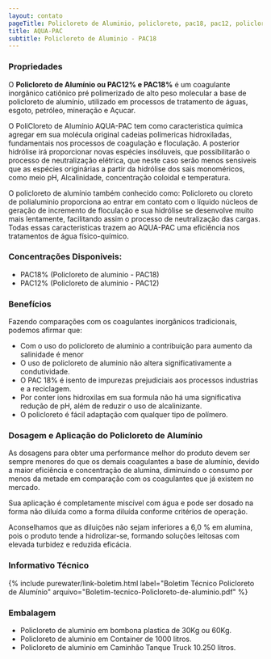 ```yaml
---
layout: contato
pageTitle: Policloreto de Aluminio, policloreto, pac18, pac12, policloreto alumínio, policloreto de alumínio 18%, PAC18%,
title: AQUA-PAC
subtitle: Policloreto de Aluminio - PAC18
---
```


### Propriedades

O **Policloreto de Alumínio ou PAC12% e PAC18%** é um coagulante inorgânico catiônico pré polimerizado de alto peso molecular a base de policloreto de alumínio, utilizado em processos de tratamento de águas, esgoto, petróleo, mineração e Açucar.

O PoliCloreto de Alumínio AQUA-PAC tem como caracteristica química agregar em sua molécula original cadeias polímericas hidroxiladas, fundamentais nos processos de coagulação e floculação. A posterior hidrólise irá proporcionar novas espécies insóluveis, que possibilitarão o processo de neutralização elétrica, que neste caso serão menos sensiveis que as espécies originárias a partir da hidrólise dos sais monoméricos, como meio pH, Alcalinidade, concentração coloidal e temperatura.

O policloreto de alumínio também conhecido como: Policloreto ou cloreto de polialuminio proporciona ao entrar em contato com o líquido núcleos de geração de incremento de floculação e sua hidrólise se desenvolve muito mais lentamente, facilitando assim o processo de neutralização das cargas. Todas essas caracteristicas trazem ao AQUA-PAC uma eficiência nos tratamentos de água físico-químico.

### Concentrações Disponiveis:

- PAC18% (Policloreto de aluminio - PAC18) 
- PAC12% (Policloreto de aluminio - PAC12)

### Benefícios
Fazendo comparações com os coagulantes inorgânicos tradicionais, podemos afirmar que:

- Com o uso do policloreto de aluminio a  contribuição para aumento da salinidade é menor 
- O uso de policloreto de aluminio não altera significativamente a condutividade. 
- O PAC 18% é isento de impurezas prejudiciais aos processos industrias e a reciclagem. 
- Por conter ions hidroxilas em sua formula não há uma significativa redução de pH, além de reduzir o uso de alcalinizante. 
- O policloreto é fácil adaptação com qualquer tipo de polímero.

### Dosagem e Aplicação do Policloreto de Alumínio

As dosagens para obter uma performance melhor do produto devem ser sempre menores do que os demais  coagulantes  a  base  de  alumínio,  devido a maior eficiência e concentração de alumina, diminuindo o consumo por menos da metade em comparação com os coagulantes que já existem no mercado.

Sua aplicação é completamente miscível com água e pode ser dosado na forma não diluída como a forma diluída conforme critérios de operação.

Aconselhamos que as diluições não sejam inferiores a 6,0  % em alumina, pois o produto tende a hidrolizar-se, formando soluções leitosas com elevada turbidez e reduzida eficácia. 

### Informativo Técnico

{% include purewater/link-boletim.html 
   label="Boletim Técnico Policloreto de Alumínio" 
   arquivo="Boletim-tecnico-Policloreto-de-aluminio.pdf" %}

### Embalagem

- Policloreto de aluminio em bombona plastica de 30Kg ou 60Kg.
- Policloreto de aluminio em Container de 1000 litros. 
- Policloreto de aluminio em Caminhão Tanque Truck 10.250 litros.



